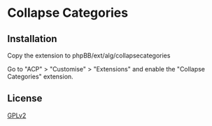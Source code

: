 # Collapse Categories

## Installation

Copy the extension to phpBB/ext/alg/collapsecategories

Go to "ACP" > "Customise" > "Extensions" and enable the "Collapse Categories" extension.

## License

[GPLv2](license.txt)
